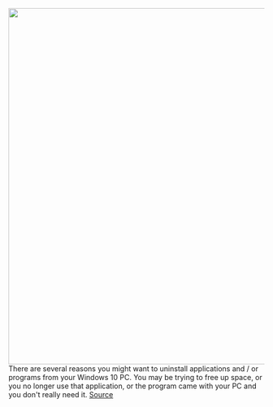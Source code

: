 <img src='https://cdn.vox-cdn.com/thumbor/nVFIEt5Quik3YRrJLknI3zUXtZg=/0x0:2040x1360/1200x800/filters:focal(857x517:1183x843)/cdn.vox-cdn.com/uploads/chorus_image/image/66853236/akrales_200507_4005_0212.0.jpg' width='700px' /><br/>
There are several reasons you might want to uninstall applications and / or programs from your Windows 10 PC. You may be trying to free up space, or you no longer use that application, or the program came with your PC and you don't really need it.
<a href='https://www.theverge.com/21267761/windows-10-uninstall-apps-programs-remove-delete'> Source <a/>